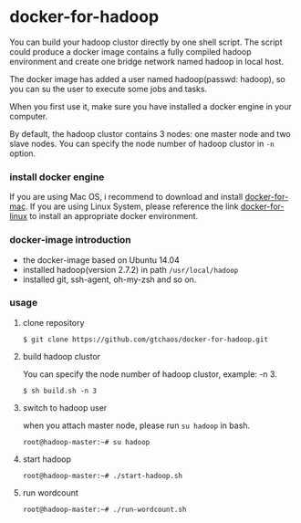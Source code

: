 # docker-for-hadoop

You can build your hadoop clustor directly by one shell script. The script could produce a docker image contains a fully compiled hadoop environment and create one bridge network named hadoop in local host. 

The docker image has added a user named hadoop(passwd: hadoop), so you can su the user to execute some jobs and tasks.

When you first use it, make sure you have installed a docker engine in your computer.

By default, the hadoop clustor contains 3 nodes: one master node and two slave nodes. You can specify the node number of hadoop clustor in `-n` option. 

### install docker engine

If you are using Mac OS, i recommend to download and install [docker-for-mac](https://docs.docker.com/docker-for-mac/install/#download-docker-for-mac). 
If you are using Linux System, please reference the link [docker-for-linux](https://docs.docker.com/engine/installation/linux/ubuntu/) to install an appropriate docker environment.

### docker-image introduction

* the docker-image based on Ubuntu 14.04
* installed hadoop(version 2.7.2) in path `/usr/local/hadoop`
* installed git, ssh-agent, oh-my-zsh and so on.


### usage

1. clone repository 
   
   ```
   $ git clone https://github.com/gtchaos/docker-for-hadoop.git
   ```

2. build hadoop clustor

   You can specify the node number of hadoop clustor, example: -n 3.
   
   ```
   $ sh build.sh -n 3
   ```

3. switch to hadoop user 

   when you attach master node, please run `su hadoop` in bash.
   
   ```
   root@hadoop-master:~# su hadoop
   ```

4. start hadoop
   
   ```
   root@hadoop-master:~# ./start-hadoop.sh
   ```

5. run wordcount

   ```
   root@hadoop-master:~# ./run-wordcount.sh 
   ```


